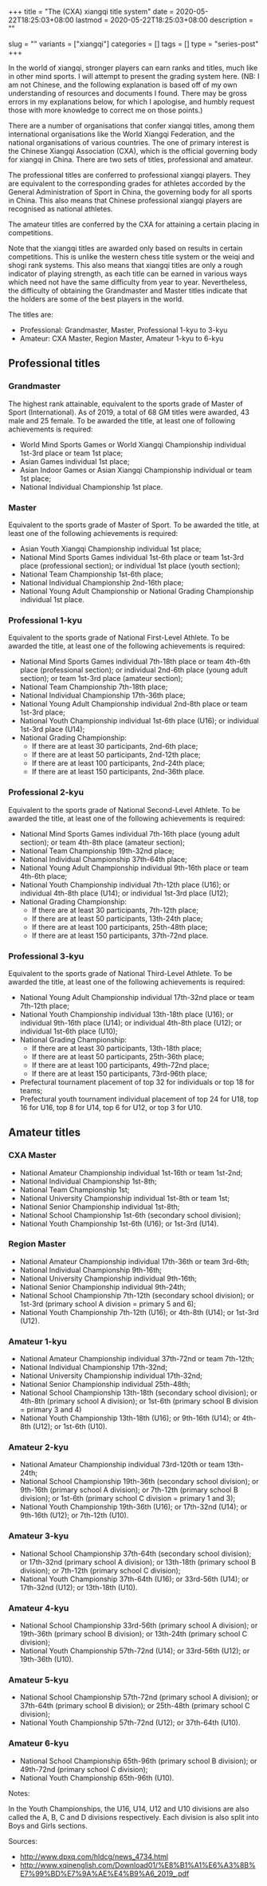 +++
title = "The (CXA) xiangqi title system"
date = 2020-05-22T18:25:03+08:00
lastmod = 2020-05-22T18:25:03+08:00
description = ""

slug = ""
variants = ["xiangqi"]
categories = []
tags = []
type = "series-post"
+++

In the world of xiangqi, stronger players can earn ranks and titles, much like in other mind sports. I will attempt to present the grading system here. (NB: I am not Chinese, and the following explanation is based off of my own understanding of resources and documents I found. There may be gross errors in my explanations below, for which I apologise, and humbly request those with more knowledge to correct me on those points.)

There are a number of organisations that confer xiangqi titles, among them international organisations like the World Xiangqi Federation, and the national organisations of various countries. The one of primary interest is the Chinese Xiangqi Association (CXA), which is the official governing body for xiangqi in China. There are two sets of titles, professional and amateur.

The professional titles are conferred to professional xiangqi players. They are equivalent to the corresponding grades for athletes accorded by the General Administration of Sport in China, the governing body for all sports in China. This also means that Chinese professional xiangqi players are recognised as national athletes.

The amateur titles are conferred by the CXA for attaining a certain placing in competitions.

Note that the xiangqi titles are awarded only based on results in certain competitions. This is unlike the western chess title system or the weiqi and shogi rank systems. This also means that xiangqi titles are only a rough indicator of playing strength, as each title can be earned in various ways which need not have the same difficulty from year to year. Nevertheless, the difficulty of obtaining the Grandmaster and Master titles indicate that the holders are some of the best players in the world.

The titles are:

- Professional: Grandmaster, Master, Professional 1-kyu to 3-kyu
- Amateur: CXA Master, Region Master, Amateur 1-kyu to 6-kyu

## Professional titles

### Grandmaster

The highest rank attainable, equivalent to the sports grade of Master of Sport (International). As of 2019, a total of 68 GM titles were awarded, 43 male and 25 female. To be awarded the title, at least one of following achievements is required:

- World Mind Sports Games or World Xiangqi Championship individual 1st-3rd place or team 1st place;
- Asian Games individual 1st place;
- Asian Indoor Games or Asian Xiangqi Championship individual or team 1st place;
- National Individual Championship 1st place.

### Master

Equivalent to the sports grade of Master of Sport. To be awarded the title, at least one of the following achievements is required:

- Asian Youth Xiangqi Championship individual 1st place;
- National Mind Sports Games individual 1st-6th place or team 1st-3rd place (professional section); or individual 1st place (youth section);
- National Team Championship 1st-6th place;
- National Individual Championship 2nd-16th place;
- National Young Adult Championship or National Grading Championship individual 1st place.

### Professional 1-kyu

Equivalent to the sports grade of National First-Level Athlete. To be awarded the title, at least one of the following achievements is required:

- National Mind Sports Games individual 7th-18th place or team 4th-6th place (professional section); or individual 2nd-6th place (young adult section); or team 1st-3rd place (amateur section);
- National Team Championship 7th-18th place;
- National Individual Championship 17th-36th place;
- National Young Adult Championship individual 2nd-8th place or team 1st-3rd place;
- National Youth Championship individual 1st-6th place (U16); or individual 1st-3rd place (U14);
- National Grading Championship:
    - If there are at least 30 participants, 2nd-6th place;
    - If there are at least 50 participants, 2nd-12th place;
    - If there are at least 100 participants, 2nd-24th place;
    - If there are at least 150 participants, 2nd-36th place.

### Professional 2-kyu

Equivalent to the sports grade of National Second-Level Athlete. To be awarded the title, at least one of the following achievements is required:

- National Mind Sports Games individual 7th-16th place (young adult section); or team 4th-8th place (amateur section);
- National Team Championship 19th-32nd place;
- National Individual Championship 37th-64th place;
- National Young Adult Championship individual 9th-16th place or team 4th-6th place;
- National Youth Championship individual 7th-12th place (U16); or individual 4th-8th place (U14); or individual 1st-3rd place (U12);
- National Grading Championship:
    - If there are at least 30 participants, 7th-12th place;
    - If there are at least 50 participants, 13th-24th place;
    - If there are at least 100 participants, 25th-48th place;
    - If there are at least 150 participants, 37th-72nd place.

### Professional 3-kyu

Equivalent to the sports grade of National Third-Level Athlete. To be awarded the title, at least one of the following achievements is required:

- National Young Adult Championship individual 17th-32nd place or team 7th-12th place;
- National Youth Championship individual 13th-18th place (U16); or individual 9th-16th place (U14); or individual 4th-8th place (U12); or individual 1st-6th place (U10);
- National Grading Championship:
    - If there are at least 30 participants, 13th-18th place;
    - If there are at least 50 participants, 25th-36th place;
    - If there are at least 100 participants, 49th-72nd place;
    - If there are at least 150 participants, 73rd-96th place;
- Prefectural tournament placement of top 32 for individuals or top 18 for teams;
- Prefectural youth tournament individual placement of top 24 for U18, top 16 for U16, top 8 for U14, top 6 for U12, or top 3 for U10.


## Amateur titles

### CXA Master

- National Amateur Championship individual 1st-16th or team 1st-2nd;
- National Individual Championship 1st-8th;
- National Team Championship 1st;
- National University Championship individual 1st-8th or team 1st;
- National Senior Championship individual 1st-8th;
- National School Championship 1st-6th (secondary school division);
- National Youth Championship 1st-6th (U16); or 1st-3rd (U14).

### Region Master

- National Amateur Championship individual 17th-36th or team 3rd-6th;
- National Individual Championship 9th-16th;
- National University Championship individual 9th-16th;
- National Senior Championship individual 9th-24th;
- National School Championship 7th-12th (secondary school division); or 1st-3rd (primary school A division = primary 5 and 6);
- National Youth Championship 7th-12th (U16); or 4th-8th (U14); or 1st-3rd (U12).

### Amateur 1-kyu

- National Amateur Championship individual 37th-72nd or team 7th-12th;
- National Individual Championship 17th-32nd;
- National University Championship individual 17th-32nd;
- National Senior Championship individual 25th-48th;
- National School Championship 13th-18th (secondary school division); or 4th-8th (primary school A division); or 1st-6th (primary school B division = primary 3 and 4)
- National Youth Championship 13th-18th (U16); or 9th-16th (U14); or 4th-8th (U12); or 1st-6th (U10).

### Amateur 2-kyu

- National Amateur Championship individual 73rd-120th or team 13th-24th;
- National School Championship 19th-36th (secondary school division); or 9th-16th (primary school A division); or 7th-12th (primary school B division); or 1st-6th (primary school C division = primary 1 and 3);
- National Youth Championship 19th-36th (U16); or 17th-32nd (U14); or 9th-16th (U12); or 7th-12th (U10).

### Amateur 3-kyu

- National School Championship 37th-64th (secondary school division); or 17th-32nd (primary school A division); or 13th-18th (primary school B division); or 7th-12th (primary school C division);
- National Youth Championship 37th-64th (U16); or 33rd-56th (U14); or 17th-32nd (U12); or 13th-18th (U10).

### Amateur 4-kyu

- National School Championship 33rd-56th (primary school A division); or 19th-36th (primary school B division); or 13th-24th (primary school C division);
- National Youth Championship 57th-72nd (U14); or 33rd-56th (U12); or 19th-36th (U10).

### Amateur 5-kyu

- National School Championship 57th-72nd (primary school A division); or 37th-64th (primary school B division); or 25th-48th (primary school C division);
- National Youth Championship 57th-72nd (U12); or 37th-64th (U10).

### Amateur 6-kyu

- National School Championship 65th-96th (primary school B division); or 49th-72nd (primary school C division);
- National Youth Championship 65th-96th (U10).


Notes:

In the Youth Championships, the U16, U14, U12 and U10 divisions are also called the A, B, C and D divisions respectively. Each division is also split into Boys and Girls sections.

Sources:

- http://www.dpxq.com/hldcg/news_4734.html
- http://www.xqinenglish.com/Download01/%E8%B1%A1%E6%A3%8B%E7%99%BD%E7%9A%AE%E4%B9%A6_2019_.pdf